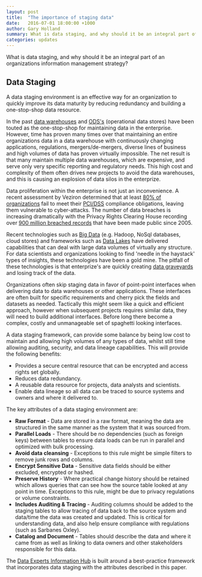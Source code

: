 ```yaml
---
layout: post
title:  "The importance of staging data"
date:   2016-07-01 18:00:00 +1000
author: Gary Holland
summary: What is data staging, and why should it be an integral part of an organizations information management strategy?
categories: updates
---
```


What is data staging, and why should it be an integral part of an organizations information management strategy?

Data Staging
---

A data staging environment is an effective way for an organization to quickly improve its data maturity by reducing redundancy and building a one-stop-shop data resource.  

In the past [data warehouses](https://en.wikipedia.org/wiki/Data_warehouse) and [ODS's](https://en.wikipedia.org/wiki/Operational_data_store) (operational data stores) have been touted as the one-stop-shop for maintaining data in the enterprise.  However, time has proven many times over that maintaining an entire organizations data in a data warehouse with continuously changing applications, regulations, mergers/de-mergers, diverse lines of business and high volumes of data has proven virtually impossible.  The net result is that many maintain multiple data warehouses, which are expensive, and serve only very specific reporting and regulatory needs.  This high cost and complexity of them often drives new projects to avoid the data warehouses, and this is causing an explosion of data silos in the enterprize.  

Data proliferation within the enterprise is not just an inconvenience.  A recent assessment by Veziron determined that at least [80% of organizations](http://news.verizonenterprise.com/2015/03/verizon-2015-pci-compliance-report/) fail to meet their [PCI/DSS](https://en.wikipedia.org/wiki/Payment_Card_Industry_Data_Security_Standard) compliance obligations, leaving them vulnerable to cyber-attacks.  The number of data breaches is increasing dramatically with the Privacy Rights Clearing House recording over [900 million breached records](https://www.privacyrights.org/data-breach) that have been made public since 2005.

Recent technologies such as [Big Data](https://en.wikipedia.org/wiki/Big_data) (e.g. Hadoop, NoSql databases, cloud stores) and frameworks such as [Data Lakes](https://en.wikipedia.org/wiki/Data_lake) have delivered capabilities  that can deal with large data volumes of virtually any structure.  For data scientists and organizations looking to find 'needle in the haystack' types of insights, these technologies have been a gold mine.  The pitfall of these technologies is that enterprize's are quickly creating [data graveyards](http://www.pwc.com/us/en/technology-forecast/2014/cloud-computing/assets/pdf/pwc-technology-forecast-data-lakes.pdf) and losing track of the data.  

Organizations often skip staging data in favor of point-point interfaces when delivering data to data warehouses or other applications.  These interfaces are often built for specific requirements and cherry pick the fields and datasets as needed.  Tactically this might seem like a quick and efficient approach, however when subsequent projects requires similar data, they will need to build additional interfaces.  Before  long there become a complex, costly and unmanageable set of spaghetti looking interfaces.  


A data staging framework, can provide some balance by being low cost to maintain and allowing high volumes of any types of data, whilst still time allowing auditing, security, and data lineage capabilities.  This will provide the following benefits:

* Provides a secure central resource that can be encrypted and access rights set globally.
* Reduces data redundancy.
* A reusable data resource for projects, data analysts and scientists. 
* Enable data lineage so all data can be traced to source systems and owners and where it delivered to.

The key attributes of a data staging environment are:

* **Raw Format** - Data are stored in a raw format, meaning the data are structured in the same manner as the system that it was sourced from.
* **Parallel Loads** - There should be no dependencies (such as foreign keys) between tables to ensure data loads can be run in parallel and optimized with bulk processing.
* **Avoid data cleansing** - Exceptions to this rule might be simple filters to remove junk rows and columns.
* **Encrypt Sensitive Data** - Sensitive data fields should be either excluded, encrypted or hashed.  
* **Preserve History** - Where practical change history should be retained which allows queries that can see how the source table looked at any point in time.  Exceptions to this rule, might be due to privacy regulations or volume constraints.
* **Includes Auditing & Tracing** - Auditing columns should be added to the staging tables to allow tracing of data back to the source system and data/time the data was created and updated.  This is critical for understanding data, and also help ensure compliance with regulations (such as Sarbanes Oxley).
* **Catalog and Document** - Tables should describe the data and where it came from as well as linking to data owners and other stakeholders responsible for this data.

The [Data Experts Information Hub](http://dataexpertsgroup.com) is built around a best-practice framework that incorporates data staging with the attributes described in this paper.  